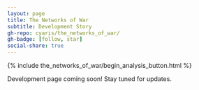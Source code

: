 ```yaml
---
layout: page
title: The Networks of War
subtitle: Development Story
gh-repo: cyaris/the_networks_of_war/
gh-badge: [follow, star]
social-share: true
---
```


{% include the_networks_of_war/begin_analysis_button.html %}

Development page coming soon! Stay tuned for updates.

